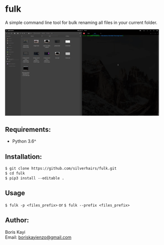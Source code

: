 # fulk
A simple command line tool for bulk renaming all files in your current folder.

<img src="/demo.gif">

## Requirements:
- Python 3.6^

## Installation:
```
$ git clone https://github.com/silverhairs/fulk.git
$ cd fulk
$ pip3 install --editable .
```

## Usage

`$ fulk -p <files_prefix>` or `$ fulk --prefix <files_prefix>`

## Author:
Boris Kayi <silverhairs> <br/>
Email: boriskayienzo@gmail.com
